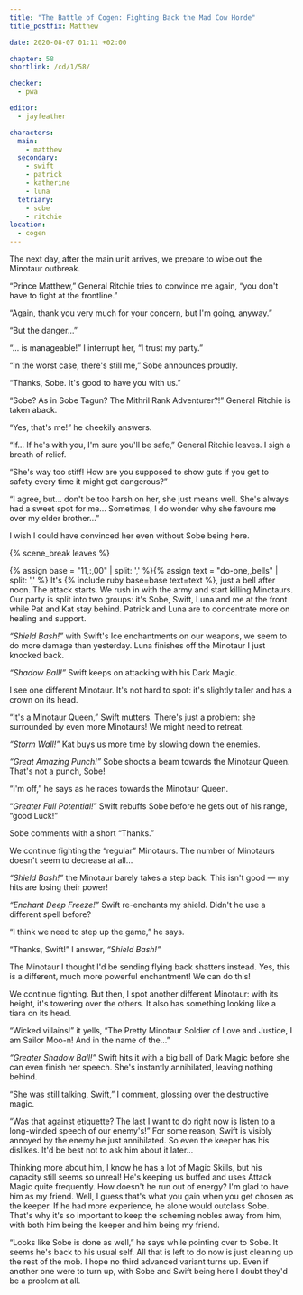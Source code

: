```yaml
---
title: "The Battle of Cogen: Fighting Back the Mad Cow Horde"
title_postfix: Matthew

date: 2020-08-07 01:11 +02:00

chapter: 58
shortlink: /cd/1/58/

checker:
  - pwa

editor:
  - jayfeather

characters:
  main:
    - matthew
  secondary:
    - swift
    - patrick
    - katherine
    - luna
  tetriary:
    - sobe
    - ritchie
location:
  - cogen
---
```

The next day, after the main unit arrives, we prepare to wipe out the Minotaur outbreak.

“Prince Matthew,” General Ritchie tries to convince me again, “you don't have to fight at the frontline.”

“Again, thank you very much for your concern, but I'm going, anyway.”

“But the danger…”

“… is manageable!” I interrupt her, “I trust my party.”

“In the worst case, there's still me,” Sobe announces proudly.

“Thanks, Sobe.
It's good to have you with us.”

“Sobe? As in Sobe Tagun?
The Mithril Rank Adventurer?!” General Ritchie is taken aback.

“Yes, that's me!” he cheekily answers.

“If… If he's with you, I'm sure you'll be safe,” General Ritchie leaves.
I sigh a breath of relief.

“She's way too stiff! How are you supposed to show guts if you get to safety every time it might get dangerous?”

“I agree, but… don't be too harsh on her, she just means well.
She's always had a sweet spot for me…
Sometimes, I do wonder why she favours me over my elder brother…”

I wish I could have convinced her even without Sobe being here.

{% scene_break leaves %}

{% assign base = "11,:,00" | split: ',' %}{% assign text = "do-one,,bells" | split: ',' %}
It's {% include ruby base=base text=text %}, just a bell after noon.
The attack starts.
We rush in with the army and start killing Minotaurs.
Our party is split into two groups: it's Sobe, Swift, Luna and me at the front while Pat and Kat stay behind.
Patrick and Luna are to concentrate more on healing and support.

*“Shield Bash!”* with Swift's Ice enchantments on our weapons, we seem to do more damage than yesterday.
Luna finishes off the Minotaur I just knocked back.

*“Shadow Ball!”* Swift keeps on attacking with his Dark Magic.

I see one different Minotaur.
It's not hard to spot: it's slightly taller and has a crown on its head.

“It's a Minotaur Queen,” Swift mutters.
There's just a problem: she surrounded by even more Minotaurs!
We might need to retreat.

*“Storm Wall!”* Kat buys us more time by slowing down the enemies.

*“Great Amazing Punch!”* Sobe shoots a beam towards the Minotaur Queen.
That's not a punch, Sobe!

“I'm off,” he says as he races towards the Minotaur Queen.

“*Greater Full Potential!*” Swift rebuffs Sobe before he gets out of his range, “good Luck!”

Sobe comments with a short “Thanks.”

We continue fighting the “regular” Minotaurs.
The number of Minotaurs doesn't seem to decrease at all…

*“Shield Bash!”* the Minotaur barely takes a step back.
This isn't good — my hits are losing their power!

*“Enchant Deep Freeze!”* Swift re-enchants my shield.
Didn't he use a different spell before?

“I think we need to step up the game,” he says.

“Thanks, Swift!” I answer, *“Shield Bash!”*

The Minotaur I thought I'd be sending flying back shatters instead.
Yes, this is a different, much more powerful enchantment!
We can do this!

We continue fighting.
But then, I spot another different Minotaur: with its height, it's towering over the others.
It also has something looking like a tiara on its head.

“Wicked villains!” it yells, “The Pretty Minotaur Soldier of Love and Justice, I am Sailor Moo-n! And in the name of the…”

*“Greater Shadow Ball!”* Swift hits it with a big ball of Dark Magic before she can even finish her speech.
She's instantly annihilated, leaving nothing behind.

“She was still talking, Swift,” I comment, glossing over the destructive magic.

“Was that against etiquette?
The last I want to do right now is listen to a long-winded speech of our enemy's!” For some reason, Swift is visibly annoyed by the enemy he just annihilated.
So even the keeper has his dislikes.
It'd be best not to ask him about it later…

Thinking more about him, I know he has a lot of Magic Skills, but his capacity still seems so unreal!
He's keeping us buffed and uses Attack Magic quite frequently.
How doesn't he run out of energy?
I'm glad to have him as my friend.
Well, I guess that's what you gain when you get chosen as the keeper.
If he had more experience, he alone would outclass Sobe.
That's why it's so important to keep the scheming nobles away from him, with both him being the keeper and him being my friend.

“Looks like Sobe is done as well,” he says while pointing over to Sobe. It seems he's back to his usual self.
All that is left to do now is just cleaning up the rest of the mob.
I hope no third advanced variant turns up.
Even if another one were to turn up, with Sobe and Swift being here I doubt they'd be a problem at all.
